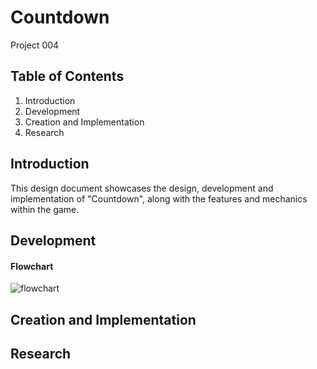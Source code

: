 # Countdown
Project 004

## Table of Contents
1. Introduction
2. Development
3. Creation and Implementation
4. Research

## Introduction
This design document showcases the design, development and implementation of "Countdown", along with the features and mechanics within the game.

## Development

#### Flowchart
![flowchart](https://github.com/LBruni98/Project-004/blob/master/Flowchart.jpg)

## Creation and Implementation

## Research
